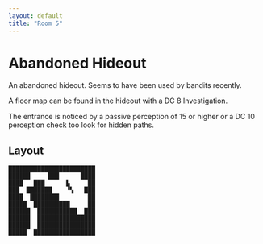 ```yaml
---
layout: default
title: "Room 5"
---
```


# Abandoned Hideout

An abandoned hideout. Seems to have been used by bandits recently.

A floor map can be found in the hideout with a DC 8 Investigation.

The entrance is noticed by a passive perception of 15 or higher or a DC 10 perception check too look for hidden paths.

## Layout

```
████████████████████████
██████     ███      ████
████   ███      ▙     ██
███  ███████    ▝▚   ███
████  ████████        ██
█████  ██████████     ██
██████  ███████████  ███
██████  ████████████████
██████  ████████████████
█████  █████████████████
```